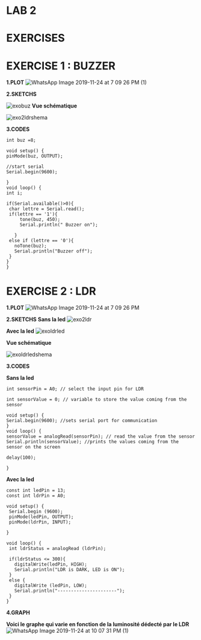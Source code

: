 

#  LAB 2 


# EXERCISES 

# **EXERCISE 1 : BUZZER**

   **1.PLOT**
   ![WhatsApp Image 2019-11-24 at 7 09 26 PM (1)](https://user-images.githubusercontent.com/56651688/69501571-6fe94380-0f06-11ea-963d-2dfb791c9f6b.jpeg)
 
 
   **2.SKETCHS**
     
   ![exobuz](https://user-images.githubusercontent.com/56651688/69500883-9bb4fb00-0eff-11ea-80c4-6dd2cb804081.png)
   **Vue schématique** 
   
   ![exo2ldrshema](https://user-images.githubusercontent.com/56651688/69500882-9a83ce00-0eff-11ea-968a-d7d491a2f640.png)
  
   **3.CODES**
   
   ```
  int buz =8;
  
  void setup() {
  pinMode(buz, OUTPUT);
  
  //start serial
  Serial.begin(9600);

}
void loop() {
  int i;

   if(Serial.available()>0){
    char lettre = Serial.read();
    if(lettre == '1'){
        tone(buz, 450);
        Serial.println(" Buzzer on");
  
      }
    else if (lettre == '0'){
      noTone(buz);
      Serial.println("Buzzer off");
    }
   }
}
```

# **EXERCISE 2 : LDR**
  **1.PLOT**
   ![WhatsApp Image 2019-11-24 at 7 09 26 PM](https://user-images.githubusercontent.com/56651688/69500535-5cd17600-0efc-11ea-9dff-87385685ca4c.jpeg)
  

  **2.SKETCHS**
   **Sans la led**
   ![exo2ldr](https://user-images.githubusercontent.com/56651688/69500881-98ba0a80-0eff-11ea-8625-1623febcf201.png)
 
  **Avec la led**
  ![exoldrled](https://user-images.githubusercontent.com/56651688/69500885-9d7ebe80-0eff-11ea-897e-99cc88b97586.png)
  
  
   **Vue schématique** 
   
![exoldrledshema](https://user-images.githubusercontent.com/56651688/69500886-9eafeb80-0eff-11ea-8d7a-07c43419ca0a.png)
   
 
  **3.CODES**
  
  **Sans la led**
   ```
int sensorPin = A0; // select the input pin for LDR

int sensorValue = 0; // variable to store the value coming from the sensor

void setup() {
  Serial.begin(9600); //sets serial port for communication
}
void loop() {
  sensorValue = analogRead(sensorPin); // read the value from the sensor
  Serial.println(sensorValue); //prints the values coming from the sensor on the screen

  delay(100);

}

 ```
 **Avec la led**
 ```
const int ledPin = 13;
const int ldrPin = A0;

void setup() {
  Serial.begin (9600);
  pinMode(ledPin, OUTPUT);
  pinMode(ldrPin, INPUT);

}

void loop() {
  int ldrStatus = analogRead (ldrPin);

  if(ldrStatus <= 300){
    digitalWrite(ledPin, HIGH);
    Serial.println("LDR is DARK, LED is ON");
  }
  else {
    digitalWrite (ledPin, LOW);
    Serial.println("----------------------");
  }
}
 ```
 **4.GRAPH**
 
**Voici le graphe qui varie en fonction de la luminosité dédecté par le LDR**
![WhatsApp Image 2019-11-24 at 10 07 31 PM (1)](https://user-images.githubusercontent.com/56651688/69501622-0584d300-0f07-11ea-8ae7-fa810594c895.jpeg)
